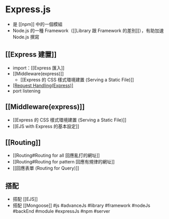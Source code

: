 # Express.js
- 是 [[npm]] 中的一個模組
- Node.js 的一種 Framework（[[Library 跟 Framework 的差別]]），有助加速 Node.js 撰寫


## [[Express 建置]]
- import：[[Express 匯入]]
- [[Middleware(express)]]
	- [[Express 的 CSS 樣式環境建置 (Serving a Static File)]]
- [[Request Handling(Express)]]([[Routing]])
- port listening


## [[Middleware(express)]]
- [[Express 的 CSS 樣式環境建置 (Serving a Static File)]]
- [[EJS with Express 的基本設定]]

## [[Routing]]
- [[Routing#Routing for all 回應亂打的網址]]
- [[Routing#Routing for pattern 回應有規律的網址]]
- [[回應表單 (Routing for Query)]]


## 搭配
- 搭配 [[EJS]]
- 搭配 [[Mongoose]]
#js #advanceJs #library #framework #nodeJs #backEnd #module #expressJs #npm #server 